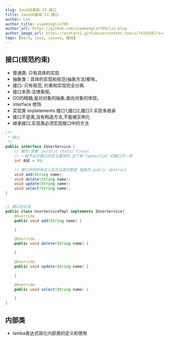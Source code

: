 ```yaml
---
slug: JavaSE基础-13.接口
title: JavaSE基础-13.接口
author: Lin
author_title: xiaominglin789
author_url: https://github.com/xiaominglin789/lin-blog
author_image_url: https://avatars2.githubusercontent.com/u/74356262?s=400&u=51bc963a308dd3748ba5133c9cfd29eb3bc0c207&v=4
tags: [back, java, javase, 基础]
---
```


## 接口(规范约束)
- 普通类: 只有具体的实现
- 抽象类：具体的实现和规范(抽象方法)都有。
- 接口: 只有规范, 约束和实现完全分离.
- 接口本质:法律条规。
- OO的精髓,是对对象的抽象,面向对象的体现。
- interface 修饰
- 实现类 implatements 接口1,接口2,接口3  实现多继承
- 接口不是类,没有构造方法,不能被实例化
- 继承接口,实现类必须实现接口中的方法


<!--truncate-->


```java
/**
 * 接口
 */
public interface IUserService {
    // 属性-常量：pulblic static finnal
    // 一般不会在接口内定义属性的,这个和`typescript`的接口不一样
    int AGE = 99;

    // 接口中的所有定义的方法其实都是 抽象的 public abstract
    void add(String name);
    void delete(String name);
    void update(String name);
    void select(String name);
}


// 接口的实现
public class UserServiceTmpl implements IUserService{
    @Override
    public void add(String name) {

    }

    @Override
    public void delete(String name) {

    }

    @Override
    public void update(String name) {

    }

    @Override
    public void select(String name) {

    }
}

```



## 内部类
- lamba表达式简化内部类的定义和使用

